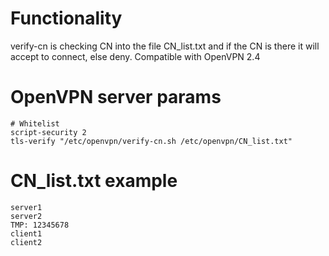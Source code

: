 # Functionality
verify-cn is checking CN into the file CN_list.txt and if the CN is there it will accept to connect, else deny.
Compatible with OpenVPN 2.4

# OpenVPN server params

 ```
 # Whitelist
script-security 2
tls-verify "/etc/openvpn/verify-cn.sh /etc/openvpn/CN_list.txt"
```

# CN_list.txt example

```
server1
server2
TMP: 12345678
client1
client2
```

